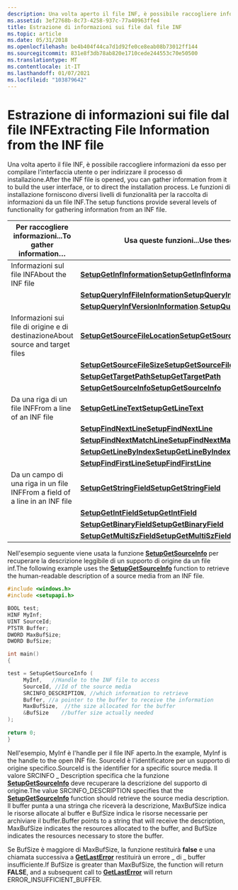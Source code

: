 ```yaml
---
description: Una volta aperto il file INF, è possibile raccogliere informazioni da esso per compilare l'interfaccia utente o per indirizzare il processo di installazione. Le funzioni di installazione forniscono diversi livelli di funzionalità per la raccolta di informazioni da un file INF.
ms.assetid: 3ef2768b-8c73-4258-937c-77a40963ffe4
title: Estrazione di informazioni sui file dal file INF
ms.topic: article
ms.date: 05/31/2018
ms.openlocfilehash: be4b404f44ca7d1d92fe0ce8eab08b73012ff144
ms.sourcegitcommit: 831e8f3db78ab820e1710cede244553c70e50500
ms.translationtype: MT
ms.contentlocale: it-IT
ms.lasthandoff: 01/07/2021
ms.locfileid: "103879642"
---
```

# <a name="extracting-file-information-from-the-inf-file"></a><span data-ttu-id="4d367-104">Estrazione di informazioni sui file dal file INF</span><span class="sxs-lookup"><span data-stu-id="4d367-104">Extracting File Information from the INF file</span></span>

<span data-ttu-id="4d367-105">Una volta aperto il file INF, è possibile raccogliere informazioni da esso per compilare l'interfaccia utente o per indirizzare il processo di installazione.</span><span class="sxs-lookup"><span data-stu-id="4d367-105">After the INF file is opened, you can gather information from it to build the user interface, or to direct the installation process.</span></span> <span data-ttu-id="4d367-106">Le funzioni di installazione forniscono diversi livelli di funzionalità per la raccolta di informazioni da un file INF.</span><span class="sxs-lookup"><span data-stu-id="4d367-106">The setup functions provide several levels of functionality for gathering information from an INF file.</span></span>



| <span data-ttu-id="4d367-107">Per raccogliere informazioni...</span><span class="sxs-lookup"><span data-stu-id="4d367-107">To gather information…</span></span>                | <span data-ttu-id="4d367-108">Usa queste funzioni...</span><span class="sxs-lookup"><span data-stu-id="4d367-108">Use these functions…</span></span>                                                        |
|---------------------------------------|-----------------------------------------------------------------------------|
| <span data-ttu-id="4d367-109">Informazioni sul file INF</span><span class="sxs-lookup"><span data-stu-id="4d367-109">About the INF file</span></span>                    | [<span data-ttu-id="4d367-110">**SetupGetInfInformation**</span><span class="sxs-lookup"><span data-stu-id="4d367-110">**SetupGetInfInformation**</span></span>](/windows/desktop/api/Setupapi/nf-setupapi-setupgetinfinformationa)                    |
|                                       | [<span data-ttu-id="4d367-111">**SetupQueryInfFileInformation**</span><span class="sxs-lookup"><span data-stu-id="4d367-111">**SetupQueryInfFileInformation**</span></span>](/windows/desktop/api/Setupapi/nf-setupapi-setupqueryinffileinformationa)        |
|                                       | <span data-ttu-id="4d367-112">[**SetupQueryInfVersionInformation**](/windows/desktop/api/Setupapi/nf-setupapi-setupqueryinfversioninformationa).</span><span class="sxs-lookup"><span data-stu-id="4d367-112">[**SetupQueryInfVersionInformation**](/windows/desktop/api/Setupapi/nf-setupapi-setupqueryinfversioninformationa).</span></span> |
| <span data-ttu-id="4d367-113">Informazioni sui file di origine e di destinazione</span><span class="sxs-lookup"><span data-stu-id="4d367-113">About source and target files</span></span>         | [<span data-ttu-id="4d367-114">**SetupGetSourceFileLocation**</span><span class="sxs-lookup"><span data-stu-id="4d367-114">**SetupGetSourceFileLocation**</span></span>](/windows/desktop/api/Setupapi/nf-setupapi-setupgetsourcefilelocationa)            |
|                                       | [<span data-ttu-id="4d367-115">**SetupGetSourceFileSize**</span><span class="sxs-lookup"><span data-stu-id="4d367-115">**SetupGetSourceFileSize**</span></span>](/windows/desktop/api/Setupapi/nf-setupapi-setupgetsourcefilesizea)                    |
|                                       | [<span data-ttu-id="4d367-116">**SetupGetTargetPath**</span><span class="sxs-lookup"><span data-stu-id="4d367-116">**SetupGetTargetPath**</span></span>](/windows/desktop/api/Setupapi/nf-setupapi-setupgettargetpatha)                            |
|                                       | [<span data-ttu-id="4d367-117">**SetupGetSourceInfo**</span><span class="sxs-lookup"><span data-stu-id="4d367-117">**SetupGetSourceInfo**</span></span>](/windows/desktop/api/Setupapi/nf-setupapi-setupgetsourceinfoa)                            |
| <span data-ttu-id="4d367-118">Da una riga di un file INF</span><span class="sxs-lookup"><span data-stu-id="4d367-118">From a line of an INF file</span></span>            | [<span data-ttu-id="4d367-119">**SetupGetLineText**</span><span class="sxs-lookup"><span data-stu-id="4d367-119">**SetupGetLineText**</span></span>](/windows/desktop/api/Setupapi/nf-setupapi-setupgetlinetexta)                                |
|                                       | [<span data-ttu-id="4d367-120">**SetupFindNextLine**</span><span class="sxs-lookup"><span data-stu-id="4d367-120">**SetupFindNextLine**</span></span>](/windows/desktop/api/Setupapi/nf-setupapi-setupfindnextline)                              |
|                                       | [<span data-ttu-id="4d367-121">**SetupFindNextMatchLine**</span><span class="sxs-lookup"><span data-stu-id="4d367-121">**SetupFindNextMatchLine**</span></span>](/windows/desktop/api/Setupapi/nf-setupapi-setupfindnextmatchlinea)                    |
|                                       | [<span data-ttu-id="4d367-122">**SetupGetLineByIndex**</span><span class="sxs-lookup"><span data-stu-id="4d367-122">**SetupGetLineByIndex**</span></span>](/windows/desktop/api/Setupapi/nf-setupapi-setupgetlinebyindexa)                          |
|                                       | [<span data-ttu-id="4d367-123">**SetupFindFirstLine**</span><span class="sxs-lookup"><span data-stu-id="4d367-123">**SetupFindFirstLine**</span></span>](/windows/desktop/api/Setupapi/nf-setupapi-setupfindfirstlinea)                            |
| <span data-ttu-id="4d367-124">Da un campo di una riga in un file INF</span><span class="sxs-lookup"><span data-stu-id="4d367-124">From a field of a line in an INF file</span></span> | [<span data-ttu-id="4d367-125">**SetupGetStringField**</span><span class="sxs-lookup"><span data-stu-id="4d367-125">**SetupGetStringField**</span></span>](/windows/desktop/api/Setupapi/nf-setupapi-setupgetstringfielda)                          |
|                                       | [<span data-ttu-id="4d367-126">**SetupGetIntField**</span><span class="sxs-lookup"><span data-stu-id="4d367-126">**SetupGetIntField**</span></span>](/windows/desktop/api/Setupapi/nf-setupapi-setupgetintfield)                                |
|                                       | [<span data-ttu-id="4d367-127">**SetupGetBinaryField**</span><span class="sxs-lookup"><span data-stu-id="4d367-127">**SetupGetBinaryField**</span></span>](/windows/desktop/api/Setupapi/nf-setupapi-setupgetbinaryfield)                          |
|                                       | [<span data-ttu-id="4d367-128">**SetupGetMultiSzField**</span><span class="sxs-lookup"><span data-stu-id="4d367-128">**SetupGetMultiSzField**</span></span>](/windows/desktop/api/Setupapi/nf-setupapi-setupgetmultiszfielda)                        |



 

<span data-ttu-id="4d367-129">Nell'esempio seguente viene usata la funzione [**SetupGetSourceInfo**](/windows/desktop/api/Setupapi/nf-setupapi-setupgetsourceinfoa) per recuperare la descrizione leggibile di un supporto di origine da un file inf.</span><span class="sxs-lookup"><span data-stu-id="4d367-129">The following example uses the [**SetupGetSourceInfo**](/windows/desktop/api/Setupapi/nf-setupapi-setupgetsourceinfoa) function to retrieve the human-readable description of a source media from an INF file.</span></span>


```C++
#include <windows.h>
#include <setupapi.h>

BOOL test;  
HINF MyInf;
UINT SourceId;
PTSTR Buffer;
DWORD MaxBufSize;
DWORD BufSize;

int main()  
{ 

test = SetupGetSourceInfo (
     MyInf,   //Handle to the INF file to access                
     SourceId, //Id of the source media                 
     SRCINFO_DESCRIPTION, //which information to retrieve     
     Buffer, //a pointer to the buffer to receive the information                     
     MaxBufSize,  //the size allocated for the buffer 
     &BufSize    //buffer size actually needed
);
  
return 0;
}
```



<span data-ttu-id="4d367-130">Nell'esempio, MyInf è l'handle per il file INF aperto.</span><span class="sxs-lookup"><span data-stu-id="4d367-130">In the example, MyInf is the handle to the open INF file.</span></span> <span data-ttu-id="4d367-131">SourceId è l'identificatore per un supporto di origine specifico.</span><span class="sxs-lookup"><span data-stu-id="4d367-131">SourceId is the identifier for a specific source media.</span></span> <span data-ttu-id="4d367-132">Il valore SRCINFO \_ Description specifica che la funzione [**SetupGetSourceInfo**](/windows/desktop/api/Setupapi/nf-setupapi-setupgetsourceinfoa) deve recuperare la descrizione del supporto di origine.</span><span class="sxs-lookup"><span data-stu-id="4d367-132">The value SRCINFO\_DESCRIPTION specifies that the [**SetupGetSourceInfo**](/windows/desktop/api/Setupapi/nf-setupapi-setupgetsourceinfoa) function should retrieve the source media description.</span></span> <span data-ttu-id="4d367-133">Il buffer punta a una stringa che riceverà la descrizione, MaxBufSize indica le risorse allocate al buffer e BufSize indica le risorse necessarie per archiviare il buffer.</span><span class="sxs-lookup"><span data-stu-id="4d367-133">Buffer points to a string that will receive the description, MaxBufSize indicates the resources allocated to the buffer, and BufSize indicates the resources necessary to store the buffer.</span></span>

<span data-ttu-id="4d367-134">Se BufSize è maggiore di MaxBufSize, la funzione restituirà **false** e una chiamata successiva a [**GetLastError**](/windows/desktop/api/errhandlingapi/nf-errhandlingapi-getlasterror) restituirà un errore \_ di \_ buffer insufficiente.</span><span class="sxs-lookup"><span data-stu-id="4d367-134">If BufSize is greater than MaxBufSize, the function will return **FALSE**, and a subsequent call to [**GetLastError**](/windows/desktop/api/errhandlingapi/nf-errhandlingapi-getlasterror) will return ERROR\_INSUFFICIENT\_BUFFER.</span></span>

 

 
